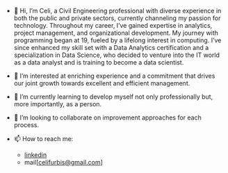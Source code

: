 - 👋 Hi, I’m Celi, a Civil Engineering professional with diverse experience in both the public and private sectors, currently channeling my passion for technology. Throughout my career, I’ve gained expertise in analytics, project management, and organizational development.
  My journey with programming began at 19, fueled by a lifelong interest in computing. I’ve since enhanced my skill set with a Data Analytics certification and a specialization in Data Science, who decided to venture into the IT world as a data analyst and is training to become a data scientist.

- 👀 I’m interested at enriching experience and a commitment that drives our joint growth towards excellent and efficient management.
- 🌱 I’m currently learning to develop myself not only professionally but, more importantly, as a person.
- 💞️ I’m looking to collaborate on improvement approaches for each process.
- 📫 How to reach me:
 
  - [linkedin](www.linkedin.com/in/celinagriselfurbatto)
  - mail[celifurbis@gmail.com]
  
<!---
celifurbis/celifurbis is a ✨ special ✨ repository because its `README.md` (this file) appears on your GitHub profile.
You can click the Preview link to take a look at your changes.
--->
